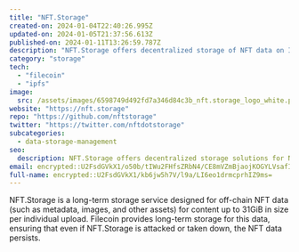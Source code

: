 ```yaml
---
title: "NFT.Storage"
created-on: 2024-01-04T22:40:26.995Z
updated-on: 2024-01-05T21:37:56.613Z
published-on: 2024-01-11T13:26:59.787Z
description: "NFT.Storage offers decentralized storage of NFT data on IPFS and Filecoin."
category: "storage"
tech:
  - "filecoin"
  - "ipfs"
image:
  src: /assets/images/6598749d492fd7a346d84c3b_nft.storage_logo_white.png
website: "https://nft.storage"
repo: "https://github.com/nftstorage"
twitter: "https://twitter.com/nftdotstorage"
subcategories:
  - data-storage-management
seo:
  description: NFT.Storage offers decentralized storage solutions for NFT data.
email: encrypted::U2FsdGVkX1/o50b/tIWu2FHfsZRbN4/CE8mVZmBjaojKOGYLVsafIaWsN5RQQvGv
full-name: encrypted::U2FsdGVkX1/kb6jw5h7V/l9a/LI6eo1drmcprhIZ9ms=
---
```


NFT.Storage is a long-term storage service designed for off-chain NFT data (such as metadata, images, and other assets) for content up to 31GiB in size per individual upload. Filecoin provides long-term storage for this data, ensuring that even if NFT.Storage is attacked or taken down, the NFT data persists.
